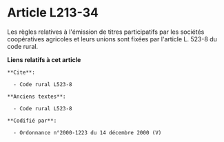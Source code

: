 # Article L213-34

Les règles relatives à l'émission de titres participatifs par les sociétés coopératives agricoles et leurs unions sont fixées
par l'article L. 523-8 du code rural.

**Liens relatifs à cet article**

	**Cite**:

	  - Code rural L523-8

	**Anciens textes**:

	  - Code rural L523-8

	**Codifié par**:

	  - Ordonnance n°2000-1223 du 14 décembre 2000 (V)
